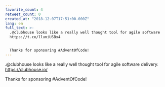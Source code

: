 ```yaml
---
favorite_count: 4
retweet_count: 0
created_at: "2018-12-07T17:51:00.000Z"
lang: en
full_text: >-
  .@clubhouse looks like a really well thought tool for agile software delivery:
  https://t.co/lluniUSBx4


  Thanks for sponsoring #AdventOfCode!
---
```


.@clubhouse looks like a really well thought tool for agile software delivery:
<https://clubhouse.io/>

Thanks for sponsoring #AdventOfCode!
